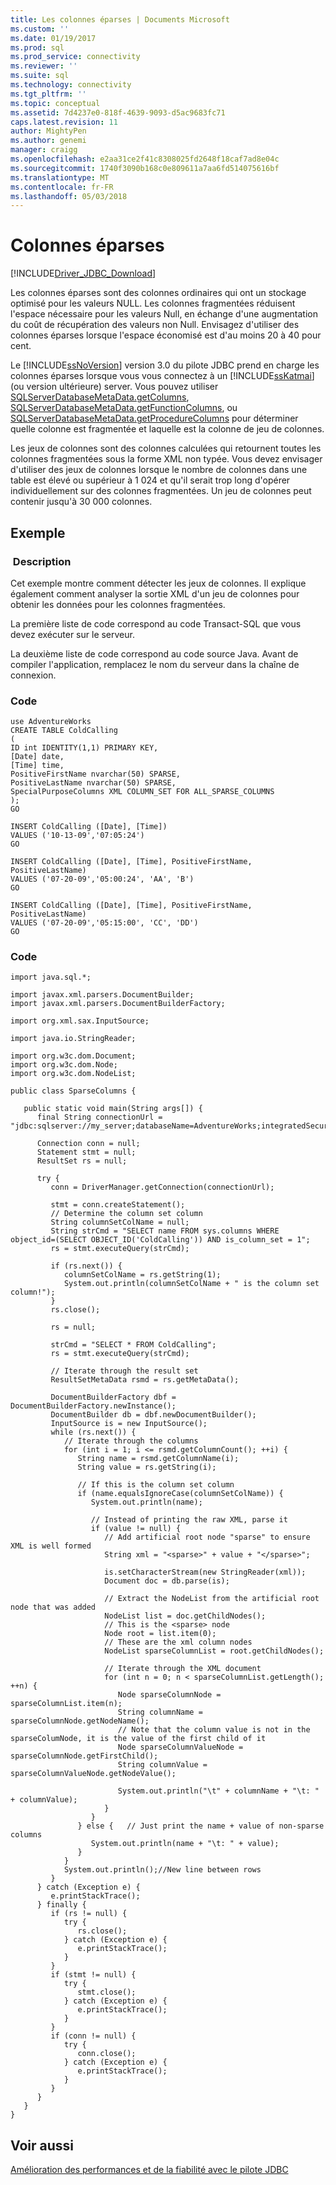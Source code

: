 ```yaml
---
title: Les colonnes éparses | Documents Microsoft
ms.custom: ''
ms.date: 01/19/2017
ms.prod: sql
ms.prod_service: connectivity
ms.reviewer: ''
ms.suite: sql
ms.technology: connectivity
ms.tgt_pltfrm: ''
ms.topic: conceptual
ms.assetid: 7d4237e0-818f-4639-9093-d5ac9683fc71
caps.latest.revision: 11
author: MightyPen
ms.author: genemi
manager: craigg
ms.openlocfilehash: e2aa31ce2f41c8308025fd2648f18caf7ad8e04c
ms.sourcegitcommit: 1740f3090b168c0e809611a7aa6fd514075616bf
ms.translationtype: MT
ms.contentlocale: fr-FR
ms.lasthandoff: 05/03/2018
---
```

# <a name="sparse-columns"></a>Colonnes éparses
[!INCLUDE[Driver_JDBC_Download](../../includes/driver_jdbc_download.md)]

  Les colonnes éparses sont des colonnes ordinaires qui ont un stockage optimisé pour les valeurs NULL. Les colonnes fragmentées réduisent l'espace nécessaire pour les valeurs Null, en échange d'une augmentation du coût de récupération des valeurs non Null. Envisagez d'utiliser des colonnes éparses lorsque l'espace économisé est d'au moins 20 à 40 pour cent.  
  
 Le [!INCLUDE[ssNoVersion](../../includes/ssnoversion_md.md)] version 3.0 du pilote JDBC prend en charge les colonnes éparses lorsque vous vous connectez à un [!INCLUDE[ssKatmai](../../includes/sskatmai_md.md)] (ou version ultérieure) server. Vous pouvez utiliser [SQLServerDatabaseMetaData.getColumns](../../connect/jdbc/reference/getcolumns-method-sqlserverdatabasemetadata.md), [SQLServerDatabaseMetaData.getFunctionColumns](../../connect/jdbc/reference/getfunctioncolumns-method-sqlserverdatabasemetadata.md), ou [SQLServerDatabaseMetaData.getProcedureColumns](../../connect/jdbc/reference/getprocedurecolumns-method-sqlserverdatabasemetadata.md) pour déterminer quelle colonne est fragmentée et laquelle est la colonne de jeu de colonnes.  
  
 Les jeux de colonnes sont des colonnes calculées qui retournent toutes les colonnes fragmentées sous la forme XML non typée. Vous devez envisager d'utiliser des jeux de colonnes lorsque le nombre de colonnes dans une table est élevé ou supérieur à 1 024 et qu'il serait trop long d'opérer individuellement sur des colonnes fragmentées. Un jeu de colonnes peut contenir jusqu'à 30 000 colonnes.  
  
## <a name="example"></a>Exemple  
  
### <a name="description"></a> Description  
 Cet exemple montre comment détecter les jeux de colonnes. Il explique également comment analyser la sortie XML d'un jeu de colonnes pour obtenir les données pour les colonnes fragmentées.  
  
 La première liste de code correspond au code Transact-SQL que vous devez exécuter sur le serveur.  
  
 La deuxième liste de code correspond au code source Java. Avant de compiler l'application, remplacez le nom du serveur dans la chaîne de connexion.  
  
### <a name="code"></a>Code  
  
```  
use AdventureWorks  
CREATE TABLE ColdCalling  
(  
ID int IDENTITY(1,1) PRIMARY KEY,  
[Date] date,  
[Time] time,  
PositiveFirstName nvarchar(50) SPARSE,  
PositiveLastName nvarchar(50) SPARSE,  
SpecialPurposeColumns XML COLUMN_SET FOR ALL_SPARSE_COLUMNS  
);  
GO  
  
INSERT ColdCalling ([Date], [Time])  
VALUES ('10-13-09','07:05:24')  
GO  
  
INSERT ColdCalling ([Date], [Time], PositiveFirstName, PositiveLastName)  
VALUES ('07-20-09','05:00:24', 'AA', 'B')  
GO  
  
INSERT ColdCalling ([Date], [Time], PositiveFirstName, PositiveLastName)  
VALUES ('07-20-09','05:15:00', 'CC', 'DD')  
GO  
```  
  
### <a name="code"></a>Code  
  
```  
import java.sql.*;  
  
import javax.xml.parsers.DocumentBuilder;  
import javax.xml.parsers.DocumentBuilderFactory;  
  
import org.xml.sax.InputSource;  
  
import java.io.StringReader;  
  
import org.w3c.dom.Document;  
import org.w3c.dom.Node;  
import org.w3c.dom.NodeList;  
  
public class SparseColumns {  
  
   public static void main(String args[]) {  
      final String connectionUrl = "jdbc:sqlserver://my_server;databaseName=AdventureWorks;integratedSecurity=true;";  
  
      Connection conn = null;  
      Statement stmt = null;  
      ResultSet rs = null;  
  
      try {  
         conn = DriverManager.getConnection(connectionUrl);  
  
         stmt = conn.createStatement();  
         // Determine the column set column  
         String columnSetColName = null;  
         String strCmd = "SELECT name FROM sys.columns WHERE object_id=(SELECT OBJECT_ID('ColdCalling')) AND is_column_set = 1";  
         rs = stmt.executeQuery(strCmd);  
  
         if (rs.next()) {  
            columnSetColName = rs.getString(1);  
            System.out.println(columnSetColName + " is the column set column!");  
         }  
         rs.close();  
  
         rs = null;   
  
         strCmd = "SELECT * FROM ColdCalling";  
         rs = stmt.executeQuery(strCmd);  
  
         // Iterate through the result set  
         ResultSetMetaData rsmd = rs.getMetaData();  
  
         DocumentBuilderFactory dbf = DocumentBuilderFactory.newInstance();  
         DocumentBuilder db = dbf.newDocumentBuilder();  
         InputSource is = new InputSource();  
         while (rs.next()) {  
            // Iterate through the columns  
            for (int i = 1; i <= rsmd.getColumnCount(); ++i) {  
               String name = rsmd.getColumnName(i);  
               String value = rs.getString(i);  
  
               // If this is the column set column  
               if (name.equalsIgnoreCase(columnSetColName)) {  
                  System.out.println(name);  
  
                  // Instead of printing the raw XML, parse it  
                  if (value != null) {  
                     // Add artificial root node "sparse" to ensure XML is well formed  
                     String xml = "<sparse>" + value + "</sparse>";  
  
                     is.setCharacterStream(new StringReader(xml));  
                     Document doc = db.parse(is);  
  
                     // Extract the NodeList from the artificial root node that was added  
                     NodeList list = doc.getChildNodes();  
                     // This is the <sparse> node  
                     Node root = list.item(0);   
                     // These are the xml column nodes  
                     NodeList sparseColumnList = root.getChildNodes();   
  
                     // Iterate through the XML document  
                     for (int n = 0; n < sparseColumnList.getLength(); ++n) {  
                        Node sparseColumnNode = sparseColumnList.item(n);  
                        String columnName = sparseColumnNode.getNodeName();  
                        // Note that the column value is not in the sparseColumNode, it is the value of the first child of it  
                        Node sparseColumnValueNode = sparseColumnNode.getFirstChild();  
                        String columnValue = sparseColumnValueNode.getNodeValue();  
  
                        System.out.println("\t" + columnName + "\t: " + columnValue);  
                     }  
                  }  
               } else {   // Just print the name + value of non-sparse columns  
                  System.out.println(name + "\t: " + value);  
               }  
            }  
            System.out.println();//New line between rows  
         }  
      } catch (Exception e) {  
         e.printStackTrace();  
      } finally {  
         if (rs != null) {  
            try {  
               rs.close();  
            } catch (Exception e) {  
               e.printStackTrace();  
            }  
         }  
         if (stmt != null) {  
            try {  
               stmt.close();  
            } catch (Exception e) {  
               e.printStackTrace();  
            }  
         }  
         if (conn != null) {  
            try {  
               conn.close();  
            } catch (Exception e) {  
               e.printStackTrace();  
            }  
         }  
      }  
   }        
}  
```  
  
## <a name="see-also"></a>Voir aussi  
 [Amélioration des performances et de la fiabilité avec le pilote JDBC](../../connect/jdbc/improving-performance-and-reliability-with-the-jdbc-driver.md)  
  
  
